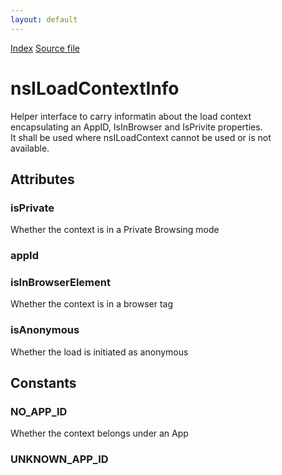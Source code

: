 ```yaml
---
layout: default
---
```

<div id='links'><a href="../index.html">Index</a>
<a href="http://dxr.mozilla.org/mozilla-central/source/netwerk/base/public/nsILoadContextInfo.idl">Source file</a>
</div>

# nsILoadContextInfo #
  
Helper interface to carry informatin about the load context  
encapsulating an AppID, IsInBrowser and IsPrivite properties.  
It shall be used where nsILoadContext cannot be used or is not  
available.  
  

## Attributes ##

### isPrivate ###
  
Whether the context is in a Private Browsing mode  
  

### appId ###

### isInBrowserElement ###
  
Whether the context is in a browser tag  
  

### isAnonymous ###
  
Whether the load is initiated as anonymous  
  

## Constants ##

### NO_APP_ID ###
  
Whether the context belongs under an App  
  

### UNKNOWN_APP_ID ###
